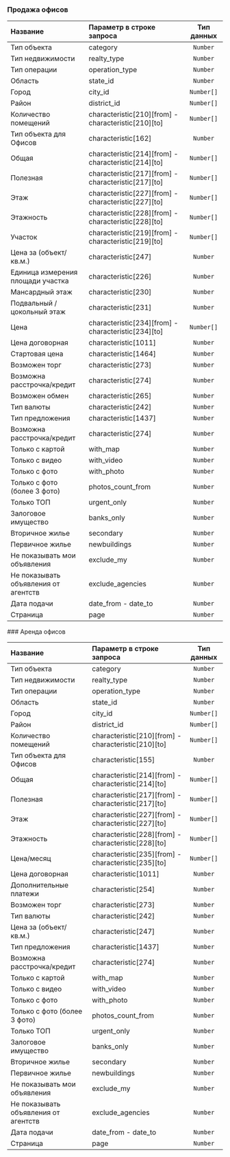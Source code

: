 ### Продажа офисов
<table>
<thead>
                <tr>
                    <th style="text-align:left">Название</th>
                    <th style="text-align:left">Параметр в строке запроса</th>
                    <th style="text-align:center">Тип данных</th>
                </tr>
                </thead>
                <tbody>
                <tr>
                    <td style="text-align:left">Тип объекта</td>
                    <td style="text-align:left">category</td>
                    <td style="text-align:center"><code>Number</code></td>
                </tr>
                <tr>
                    <td style="text-align:left">Тип недвижимости</td>
                    <td style="text-align:left">realty_type</td>
                    <td style="text-align:center"><code>Number</code></td>
                </tr>
                <tr>
                    <td style="text-align:left">Тип операции</td>
                    <td style="text-align:left">operation_type</td>
                    <td style="text-align:center"><code>Number</code></td>
                </tr>
                <tr>
                    <td style="text-align:left">Область</td>
                    <td style="text-align:left">state_id</td>
                    <td style="text-align:center"><code>Number</code></td>
                </tr>
                <tr>
                    <td style="text-align:left">Город</td>
                    <td style="text-align:left">city_id</td>
                    <td style="text-align:center"><code>Number[]</code></td>
                </tr>
                <tr>
                    <td style="text-align:left">Район</td>
                    <td style="text-align:left">district_id</td>
                    <td style="text-align:center"><code>Number[]</code></td>
                </tr>
                <tr>
                    <td style="text-align:left">Количество помещений</td>
                    <td style="text-align:left">characteristic[210][from] - characteristic[210][to]</td>
                    <td style="text-align:center"><code>Number[]</code></td>
                </tr>
                <tr>
                    <td style="text-align:left">Тип объекта для Офисов</td>
                    <td style="text-align:left">characteristic[162]</td>
                    <td style="text-align:center"><code>Number</code></td>
                </tr>
                <tr>
                    <td style="text-align:left">Общая</td>
                    <td style="text-align:left">characteristic[214][from] - characteristic[214][to]</td>
                    <td style="text-align:center"><code>Number[]</code></td>
                </tr>
                <tr>
                    <td style="text-align:left">Полезная</td>
                    <td style="text-align:left">characteristic[217][from] - characteristic[217][to]</td>
                    <td style="text-align:center"><code>Number[]</code></td>
                </tr>
                <tr>
                    <td style="text-align:left">Этаж</td>
                    <td style="text-align:left">characteristic[227][from] - characteristic[227][to]</td>
                    <td style="text-align:center"><code>Number[]</code></td>
                </tr>
                <tr>
                    <td style="text-align:left">Этажность</td>
                    <td style="text-align:left">characteristic[228][from] - characteristic[228][to]</td>
                    <td style="text-align:center"><code>Number[]</code></td>
                </tr>
                <tr>
                    <td style="text-align:left">Участок</td>
                    <td style="text-align:left">characteristic[219][from] - characteristic[219][to]</td>
                    <td style="text-align:center"><code>Number[]</code></td>
                </tr>
                <tr>
                    <td style="text-align:left">Цена за (объект/кв.м.)</td>
                    <td style="text-align:left">characteristic[247]</td>
                    <td style="text-align:center"><code>Number</code></td>
                </tr>
                <tr>
                    <td style="text-align:left">Единица измерения площади участка</td>
                    <td style="text-align:left">characteristic[226]</td>
                    <td style="text-align:center"><code>Number</code></td>
                </tr>
                <tr>
                    <td style="text-align:left">Мансардный этаж</td>
                    <td style="text-align:left">characteristic[230]</td>
                    <td style="text-align:center"><code>Number</code></td>
                </tr>
                <tr>
                    <td style="text-align:left">Подвальный / цокольный этаж</td>
                    <td style="text-align:left">characteristic[231]</td>
                    <td style="text-align:center"><code>Number</code></td>
                </tr>
                <tr>
                    <td style="text-align:left">Цена</td>
                    <td style="text-align:left">characteristic[234][from] - characteristic[234][to]</td>
                    <td style="text-align:center"><code>Number[]</code></td>
                </tr>
                <tr>
                    <td style="text-align:left">Цена договорная</td>
                    <td style="text-align:left">characteristic[1011]</td>
                    <td style="text-align:center"><code>Number</code></td>
                </tr>
                <tr>
                    <td style="text-align:left">Стартовая цена</td>
                    <td style="text-align:left">characteristic[1464]</td>
                    <td style="text-align:center"><code>Number</code></td>
                </tr>
                <tr>
                    <td style="text-align:left">Возможен торг</td>
                    <td style="text-align:left">characteristic[273]</td>
                    <td style="text-align:center"><code>Number</code></td>
                </tr>
                <tr>
                    <td style="text-align:left">Возможна расстрочка/кредит</td>
                    <td style="text-align:left">characteristic[274]</td>
                    <td style="text-align:center"><code>Number</code></td>
                </tr>
                <tr>
                    <td style="text-align:left">Возможен обмен</td>
                    <td style="text-align:left">characteristic[265]</td>
                    <td style="text-align:center"><code>Number</code></td>
                </tr>
                <tr>
                    <td style="text-align:left">Тип валюты</td>
                    <td style="text-align:left">characteristic[242]</td>
                    <td style="text-align:center"><code>Number</code></td>
                </tr>
                <tr>
                    <td style="text-align:left">Тип предложения</td>
                    <td style="text-align:left">characteristic[1437]</td>
                    <td style="text-align:center"><code>Number</code></td>
                </tr>
                <tr>
                    <td style="text-align:left">Возможна расстрочка/кредит</td>
                    <td style="text-align:left">characteristic[274]</td>
                    <td style="text-align:center"><code>Number</code></td>
                </tr>
                <tr>
                    <td style="text-align:left">Только с картой</td>
                    <td style="text-align:left">with_map</td>
                    <td style="text-align:center"><code>Number</code></td>
                </tr>
                <tr>
                    <td style="text-align:left">Только с видео</td>
                    <td style="text-align:left">with_video</td>
                    <td style="text-align:center"><code>Number</code></td>
                </tr>
                <tr>
                    <td style="text-align:left">Только с фото</td>
                    <td style="text-align:left">with_photo</td>
                    <td style="text-align:center"><code>Number</code></td>
                </tr>
                <tr>
                    <td style="text-align:left">Только с фото (более 3 фото)</td>
                    <td style="text-align:left">photos_count_from</td>
                    <td style="text-align:center"><code>Number</code></td>
                </tr>
                <tr>
                    <td style="text-align:left">Только ТОП</td>
                    <td style="text-align:left">urgent_only</td>
                    <td style="text-align:center"><code>Number</code></td>
                </tr>
                <tr>
                    <td style="text-align:left">Залоговое имущество</td>
                    <td style="text-align:left">banks_only</td>
                    <td style="text-align:center"><code>Number</code></td>
                </tr>
                <tr>
                    <td style="text-align:left">Вторичное жилье</td>
                    <td style="text-align:left">secondary</td>
                    <td style="text-align:center"><code>Number</code></td>
                </tr>
                <tr>
                    <td style="text-align:left">Первичное жилье</td>
                    <td style="text-align:left">newbuildings</td>
                    <td style="text-align:center"><code>Number</code></td>
                </tr>
                <tr>
                    <td style="text-align:left">Не показывать мои объявления</td>
                    <td style="text-align:left">exclude_my</td>
                    <td style="text-align:center"><code>Number</code></td>
                </tr>
                <tr>
                    <td style="text-align:left">Не показывать объявления от агентств</td>
                    <td style="text-align:left">exclude_agencies</td>
                    <td style="text-align:center"><code>Number</code></td>
                </tr>
                <tr>
                    <td style="text-align:left">Дата подачи</td>
                    <td style="text-align:left">date_from - date_to</td>
                    <td style="text-align:center"><code>Number</code></td>
                </tr>
                <tr>
                    <td style="text-align:left">Страница</td>
                    <td style="text-align:left">page</td>
                    <td style="text-align:center"><code>Number</code></td>
                </tr>
                </tbody>
            </table>
### Аренда офисов

<table>
<thead>
                <tr>
                    <th style="text-align:left">Название</th>
                    <th style="text-align:left">Параметр в строке запроса</th>
                    <th style="text-align:center">Тип данных</th>
                </tr>
                </thead>
                <tbody>
                <tr>
                    <td style="text-align:left">Тип объекта</td>
                    <td style="text-align:left">category</td>
                    <td style="text-align:center"><code>Number</code></td>
                </tr>
                <tr>
                    <td style="text-align:left">Тип недвижимости</td>
                    <td style="text-align:left">realty_type</td>
                    <td style="text-align:center"><code>Number</code></td>
                </tr>
                <tr>
                    <td style="text-align:left">Тип операции</td>
                    <td style="text-align:left">operation_type</td>
                    <td style="text-align:center"><code>Number</code></td>
                </tr>
                <tr>
                    <td style="text-align:left">Область</td>
                    <td style="text-align:left">state_id</td>
                    <td style="text-align:center"><code>Number</code></td>
                </tr>
                <tr>
                    <td style="text-align:left">Город</td>
                    <td style="text-align:left">city_id</td>
                    <td style="text-align:center"><code>Number[]</code></td>
                </tr>
                <tr>
                    <td style="text-align:left">Район</td>
                    <td style="text-align:left">district_id</td>
                    <td style="text-align:center"><code>Number[]</code></td>
                </tr>
                <tr>
                    <td style="text-align:left">Количество помещений</td>
                    <td style="text-align:left">characteristic[210][from] - characteristic[210][to]</td>
                    <td style="text-align:center"><code>Number[]</code></td>
                </tr>
                <tr>
                    <td style="text-align:left">Тип объекта для Офисов</td>
                    <td style="text-align:left">characteristic[155]</td>
                    <td style="text-align:center"><code>Number</code></td>
                </tr>
                <tr>
                    <td style="text-align:left">Общая</td>
                    <td style="text-align:left">characteristic[214][from] - characteristic[214][to]</td>
                    <td style="text-align:center"><code>Number[]</code></td>
                </tr>
                <tr>
                    <td style="text-align:left">Полезная</td>
                    <td style="text-align:left">characteristic[217][from] - characteristic[217][to]</td>
                    <td style="text-align:center"><code>Number[]</code></td>
                </tr>
                <tr>
                    <td style="text-align:left">Этаж</td>
                    <td style="text-align:left">characteristic[227][from] - characteristic[227][to]</td>
                    <td style="text-align:center"><code>Number[]</code></td>
                </tr>
                <tr>
                    <td style="text-align:left">Этажность</td>
                    <td style="text-align:left">characteristic[228][from] - characteristic[228][to]</td>
                    <td style="text-align:center"><code>Number[]</code></td>
                </tr>
                <tr>
                    <td style="text-align:left">Цена/месяц</td>
                    <td style="text-align:left">characteristic[235][from] - characteristic[235][to]</td>
                    <td style="text-align:center"><code>Number[]</code></td>
                </tr>
                <tr>
                    <td style="text-align:left">Цена договорная</td>
                    <td style="text-align:left">characteristic[1011]</td>
                    <td style="text-align:center"><code>Number</code></td>
                </tr>
                <tr>
                    <td style="text-align:left">Дополнительные платежи</td>
                    <td style="text-align:left">characteristic[254]</td>
                    <td style="text-align:center"><code>Number</code></td>
                </tr>
                <tr>
                    <td style="text-align:left">Возможен торг</td>
                    <td style="text-align:left">characteristic[273]</td>
                    <td style="text-align:center"><code>Number</code></td>
                </tr>
                <tr>
                    <td style="text-align:left">Тип валюты</td>
                    <td style="text-align:left">characteristic[242]</td>
                    <td style="text-align:center"><code>Number</code></td>
                </tr>
                <tr>
                    <td style="text-align:left">Цена за (объект/кв.м.)</td>
                    <td style="text-align:left">characteristic[247]</td>
                    <td style="text-align:center"><code>Number</code></td>
                </tr>
                <tr>
                    <td style="text-align:left">Тип предложения</td>
                    <td style="text-align:left">characteristic[1437]</td>
                    <td style="text-align:center"><code>Number</code></td>
                </tr>
                <tr>
                    <td style="text-align:left">Возможна расстрочка/кредит</td>
                    <td style="text-align:left">characteristic[274]</td>
                    <td style="text-align:center"><code>Number</code></td>
                </tr>
                <tr>
                    <td style="text-align:left">Только с картой</td>
                    <td style="text-align:left">with_map</td>
                    <td style="text-align:center"><code>Number</code></td>
                </tr>
                <tr>
                    <td style="text-align:left">Только с видео</td>
                    <td style="text-align:left">with_video</td>
                    <td style="text-align:center"><code>Number</code></td>
                </tr>
                <tr>
                    <td style="text-align:left">Только с фото</td>
                    <td style="text-align:left">with_photo</td>
                    <td style="text-align:center"><code>Number</code></td>
                </tr>
                <tr>
                    <td style="text-align:left">Только с фото (более 3 фото)</td>
                    <td style="text-align:left">photos_count_from</td>
                    <td style="text-align:center"><code>Number</code></td>
                </tr>
                <tr>
                    <td style="text-align:left">Только ТОП</td>
                    <td style="text-align:left">urgent_only</td>
                    <td style="text-align:center"><code>Number</code></td>
                </tr>
                <tr>
                    <td style="text-align:left">Залоговое имущество</td>
                    <td style="text-align:left">banks_only</td>
                    <td style="text-align:center"><code>Number</code></td>
                </tr>
                <tr>
                    <td style="text-align:left">Вторичное жилье</td>
                    <td style="text-align:left">secondary</td>
                    <td style="text-align:center"><code>Number</code></td>
                </tr>
                <tr>
                    <td style="text-align:left">Первичное жилье</td>
                    <td style="text-align:left">newbuildings</td>
                    <td style="text-align:center"><code>Number</code></td>
                </tr>
                <tr>
                    <td style="text-align:left">Не показывать мои объявления</td>
                    <td style="text-align:left">exclude_my</td>
                    <td style="text-align:center"><code>Number</code></td>
                </tr>
                <tr>
                    <td style="text-align:left">Не показывать объявления от агентств</td>
                    <td style="text-align:left">exclude_agencies</td>
                    <td style="text-align:center"><code>Number</code></td>
                </tr>
                <tr>
                    <td style="text-align:left">Дата подачи</td>
                    <td style="text-align:left">date_from - date_to</td>
                    <td style="text-align:center"><code>Number</code></td>
                </tr>
                <tr>
                    <td style="text-align:left">Страница</td>
                    <td style="text-align:left">page</td>
                    <td style="text-align:center"><code>Number</code></td>
                </tr>
                </tbody>
            </table>
